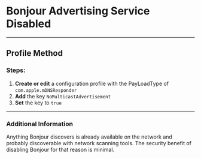 # Bonjour Advertising Service Disabled
------------------------------------
## Profile Method
### Steps:

1. **Create or edit** a configuration profile with the PayLoadType of
```com.apple.mDNSResponder```
2. **Add** the key ```NoMulticastAdvertisement```
3. **Set** the key to ```true```
---------------------------------

### Additional Information

Anything Bonjour discovers is already available on the network and probably discoverable with network scanning tools. The security benefit of disabling Bonjour for that reason is minimal.

